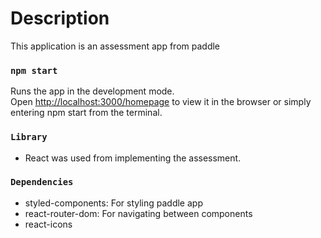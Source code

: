 # Description

This application is an assessment app from paddle

### `npm start`

Runs the app in the development mode.\
Open [http://localhost:3000/homepage](http://localhost:3000) to view it in the browser or simply entering npm start from the terminal.

### `Library`

- React was used from implementing the assessment.

### `Dependencies`

- styled-components: For styling paddle app
- react-router-dom: For navigating between components
- react-icons